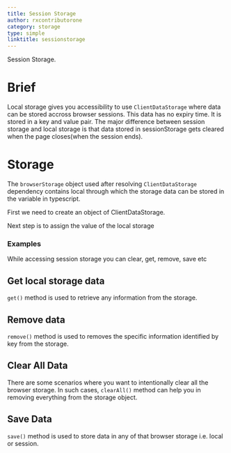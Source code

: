 ```yaml
---
title: Session Storage
author: rxcontributorone
category: storage
type: simple
linktitle: sessionstorage
---
```


<div class="title-bar-storage"><p>Session Storage.</p></div>

# Brief
 
Local storage gives you accessibility to use `ClientDataStorage` where data can be stored accross browser sessions. This data has no expiry time.  It is stored in a key and value pair. The major difference between session storage and local storage is that data stored in sessionStorage gets cleared when the page closes(when the session ends).

# Storage
The `browserStorage` object used after resolving `ClientDataStorage` dependency contains local through which the storage data can be stored in the variable in typescript.

First we need to create an object of ClientDataStorage.
<div component="app-code" key="session-storage-dependency-component"></div> 

Next step is to assign the value of the local storage
<div component="app-code" key="session-storage-clientstorage-component"></div> 

### Examples
While accessing session storage you can clear, get, remove, save etc 

## Get local storage data 
`get()` method is used to retrieve any information from the storage. 

<div component="app-code" key="session-storage-get-component"></div> 

## Remove data 
`remove()` method is used to removes the specific information identified by key from the storage.

<div component="app-code" key="session-storage-remove-component"></div> 

## Clear All Data
There are some scenarios where you want to intentionally clear all the browser storage. In such cases, `clearAll()` method can help you in removing everything from the storage object.

<div component="app-code" key="session-storage-clear-component"></div> 

## Save Data
`save()` method is used to store data in any of that browser storage i.e. local or session.

<div component="app-code" key="session-storage-save-component"></div> 


